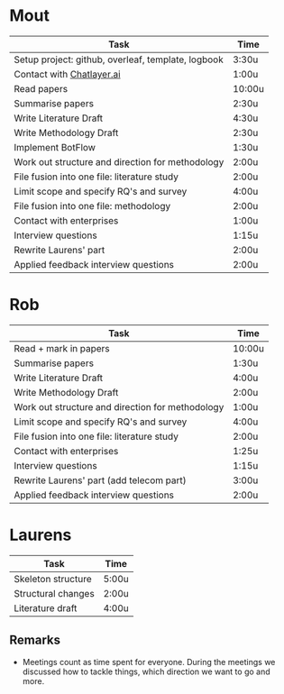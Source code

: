 # Mout
| Task                                               | Time      |
| -------------------------------------------------- | --------- |
| Setup project: github, overleaf, template, logbook | 3:30u     |
| Contact with [Chatlayer.ai](https://chatlayer.ai/) | 1:00u     |
| Read papers                                        | 10:00u    |
| Summarise papers                                   | 2:30u     |
| Write Literature Draft                             | 4:30u     |
| Write Methodology Draft                            | 2:30u     |
| Implement BotFlow                                  | 1:30u     |
| Work out structure and direction for methodology   | 2:00u     |
| File fusion into one file: literature study        | 2:00u     |
| Limit scope and specify RQ's and survey            | 4:00u     |
| File fusion into one file: methodology             | 2:00u     |
| Contact with enterprises                           | 1:00u     |
| Interview questions                                | 1:15u     |
| Rewrite Laurens' part                              | 2:00u     |
| Applied feedback interview questions               | 2:00u     |

# Rob
| Task                                               | Time      |
| -------------------------------------------------- | --------- |
| Read + mark in papers                              | 10:00u    |
| Summarise papers                                   | 1:30u     |
| Write Literature Draft                             | 4:00u     |
| Write Methodology Draft                            | 2:00u     |                      
| Work out structure and direction for methodology   | 1:00u     |
| Limit scope and specify RQ's and survey            | 4:00u     |
| File fusion into one file: literature study        | 2:00u     |
| Contact with enterprises                           | 1:25u     |
| Interview questions                                | 1:15u     |
| Rewrite Laurens' part (add telecom part)           | 3:00u     |
| Applied feedback interview questions               | 2:00u     |

# Laurens
| Task                                               | Time      |
| -------------------------------------------------- | --------- |
| Skeleton structure                                 | 5:00u     |
| Structural changes                                 | 2:00u     |
| Literature draft                                   | 4:00u     |

## Remarks
- Meetings count as time spent for everyone. During the meetings we discussed how to tackle things, which direction we want to go and more.
